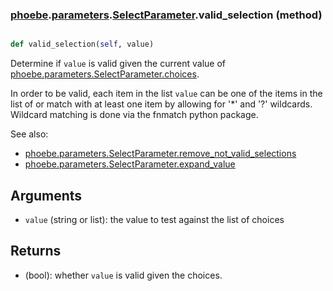### [phoebe](phoebe.md).[parameters](phoebe.parameters.md).[SelectParameter](phoebe.parameters.SelectParameter.md).valid_selection (method)


```py

def valid_selection(self, value)

```



Determine if `value` is valid given the current value of
[phoebe.parameters.SelectParameter.choices](phoebe.parameters.SelectParameter.choices.md).

In order to be valid, each item in the list `value` can be one of the
items in the list of or match with at least one item by allowing for
'*' and '?' wildcards.  Wildcard matching is done via the fnmatch
python package.

See also:
* [phoebe.parameters.SelectParameter.remove_not_valid_selections](phoebe.parameters.SelectParameter.remove_not_valid_selections.md)
* [phoebe.parameters.SelectParameter.expand_value](phoebe.parameters.SelectParameter.expand_value.md)

Arguments
----------
* `value` (string or list): the value to test against the list of choices

Returns
--------
* (bool): whether `value` is valid given the choices.

